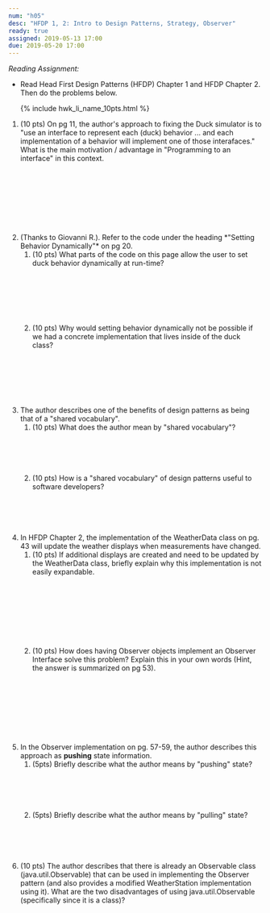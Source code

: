 ```yaml
---
num: "h05"
desc: "HFDP 1, 2: Intro to Design Patterns, Strategy, Observer"
ready: true
assigned: 2019-05-13 17:00
due: 2019-05-20 17:00
---
```


*Reading Assignment:* 

* Read Head First Design Patterns (HFDP) Chapter 1 and HFDP Chapter 2. Then do the problems below.

<ol>

{% include hwk_li_name_10pts.html %}

<li style="margin-bottom: 10em;" markdown="1">(10 pts) On pg 11, the author's approach to fixing the Duck simulator is to "use an interface to represent each (duck) behavior ... and each implementation of a behavior will implement one of those interafaces." What is the main motivation / advantage in "Programming to an interface" in this context.
</li>

<li markdown="1">(Thanks to Giovanni R.).  Refer to the code under the heading *"Setting Behavior Dynamically"* on pg 20.

<ol>
<li style="margin-bottom:8em;" markdown="1"> 
(10 pts) What parts of the code on this page allow the user to set duck behavior dynamically at run-time? 
</li>

<li style="margin-bottom:8em;" markdown="1"> 
(10 pts) 
Why would setting behavior dynamically not be possible if we had a concrete implementation that lives inside of the duck class? 
</li>
</ol>
</li>

<div class="pagebreak"></div>

<li markdown="1"> 
The author describes one of the benefits of design patterns as being that of a "shared vocabulary".

<ol>
<li style="margin-bottom:6em;" markdown="1"> 
(10 pts) What does the author mean by "shared vocabulary"?
</li>

<li style="margin-bottom:6em;" markdown="1"> 
(10 pts) How is a "shared vocabulary" of design patterns useful to software developers?
</li>

</ol>
</li>

<li markdown="1">
In HFDP Chapter 2, the implementation of the WeatherData class on pg. 43 will update the weather displays when measurements have changed.
<ol>
<li style="margin-bottom:10em;" markdown="1">
(10 pts) If additional displays are created and need to be updated by the WeatherData class, briefly explain why this implementation is not easily expandable.
</li>

<li style="margin-bottom:10em;" markdown="1">
(10 pts) How does having Observer objects implement an Observer Interface solve this problem? Explain this in your own words (Hint, the answer is summarized on pg 53).
</li>

</ol>

<li markdown="1">
In the Observer implementation on pg. 57-59, the author describes this approach as <b>pushing</b> state information.

<ol>
<li style="margin-bottom:6em;" markdown="1">
(5pts) Briefly describe what the author means by "pushing" state?
</li>

<li style="margin-bottom:6em;" markdown="1">
(5pts) Briefly describe what the author means by "pulling" state?
</li>
</ol>

<li style="margin-bottom:10em;" markdown="1">
(10 pts) The author describes that there is already an Observable class (java.util.Observable) that can be used in implementing the Observer pattern (and also provides a modified WeatherStation implementation using it). What are the two disadvantages of using java.util.Observable (specifically since it is a class)?
</li>
</li>

